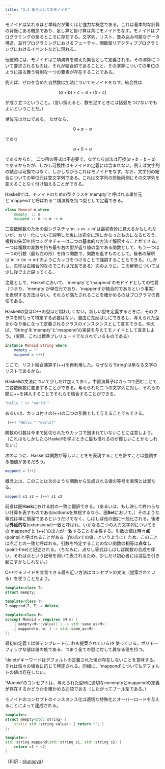```yaml
---
title: "3.4 集合としてのモノイド"
---
```


モノイドは呆れるほど単純だが驚くほど強力な概念である。これは基本的な計算の背後にある概念であり、足し算と掛け算は共にモノイドをなす。モノイドはプログラミングの至るところに存在する。文字列、リスト、畳み込み可能なデータ構造、並行プログラミングにおけるフューチャ、関数型リアクティブプログラミングにおけるイベントなどに現れる。

伝統的には、モノイドは二項演算を備えた集合として定義される。その演算について要求されるものは、それが結合的であることと、その演算についての単位のように振る舞う特別な一つの要素が存在することである。

例えば、ゼロを含めた自然数は加法についてモノイドをなす。結合性は

$$
(a+b)+c=a+(b+c)
$$

が成り立つということ。（言い換えると、数を足すときには括弧をつけないでもよいということだ。）

単位元はゼロである。
なぜなら、

$$
0+a=a
$$

であり

$$
a+0=a
$$

であるからだ。
二つ目の等式は不必要で、なぜなら加法は可換($a+b=b+a$)であるからだが、しかし可換性はモノイドの定義には含まれない。例えば文字列の結合は可換ではなく、しかしながらこれはモノイドをなす。なお、文字列の結合についての単位元は空文字列である。これは文字列の前後両側にその文字列を変えることなく付け加えることができる。

Haskellでは、モノイドのための型クラスを'mempty'と呼ばれる単位元と'mappend'と呼ばれる二項演算を持つ型として定義できる。
```haskell
class Monoid m where
    mempty  :: m
    mappend :: m -> m -> m
```
二変数関数のための型シグネチャ'm -> m -> m'は最初奇妙に見えるかもしれないが、カリー化について説明した後には完全に理にかなったものになるだろう。複数の矢印を持つシグネチャーは二つの基本的な方法で解釈することができる。一つは複数の変数を持ち最も右の型が返り値の型である関数として、もう一つは一つの引数（最も左の形）を持つ関数で、関数を返すものとして。後者の解釈は'm -> (m -> m)'のようにカッコをつけることで強調することもできる。（しかし、矢印は右結合的なのでこれは冗長である）次のように。この解釈については少し後でまた戻ってくる。

注意として、Haskellにおいて、'mempty'と'mappend'のモドイドとしての性質（つまり、'mempty'が単位元であり、'mappend'が結合的であるという事実）を表現する方法はない。それらが満たされることを確かめるのはプログラマの責任である。

Haskellの型はC++の型ほど煩わしくない。新しい型を定義するときに、そのクラスを前もって特定する必要はない。自由に先延ばしにできるし、与えられた型をかなり後になって定義されるクラスのインスタンスとして宣言できる。例えば、'String'を'mempty'と'mappend'の実装を与えてモノイドとして宣言しよう。（実際、これは標準プレリュードでなされているものである）
```haskell
instance Monoid String where
    mempty = ""
    mappend = (++)
```
ここで、リスト結合演算子(++)を再利用した。なぜなら'String'は単なる文字のリストであるから。

Haskellの文法について少しだけ加えておく。中置演算子はカッコで囲むことで二変数関数に変更することができる。与えられた二つの文字列に対し、それらの間に++を挿入することでそれらを結合することができる。
```haskell
"Hello " ++ "world!"
```
あるいは、カッコ付きの(++)の二つの引数として与えることでもできる。
```haskell
 (++) "Hello " "world!"
```
関数の引数は今まで区切られたりカッコで囲まれていないことに注意しよう。（これはもしかしたらHaskellを学ぶときに最も慣れるのが難しいことかもしれない。）

次のように、Haskellは関数が等しいことをを表現することを許すことは強調する価値があるだろう。
```haskell
mappend = (++)
```
概念上は、このことは次のような関数から生成される値の等号を表現とは異なる。
```haskell
mappend s1 s2 = (++) s1 s2
```
前者は圏$\mathbf{Hask}$における射の一致に翻訳できる。（あるいは、もし決して終わらない計算を表すものであるbottomsを無視するなら、圏$\mathbf{Set}$において。）そのような等式は単に簡潔であるというだけでなく、しばしば他の圏に一般化される。後者は**外延的な**(extensional)一致と呼ばれ、いかなる二つの入力文字列についてその'mappend'と'(++)'の出力が一致することを主張する。引数の値は時々**点**(points)と呼ばれることがある（$f$の点$x$での値、というように）ため、このことは点ごとの一致と呼ばれる。引数を特定することのない関数の相等は**点なし**(point-free)と記述される。（ちなみに、点なし等式はしばしば関数の合成を伴い、それは点という記号を用いて表されるため、少しだけ初心者には混乱を引き起こすかもしれない。）

C++でモノイドを宣言できる最も近い方法はコンセプトの文法（提案されている）を使うことだよう。
```cpp
template<class T>
struct mempty;

template<class T>
T mappend(T, T) = delete;

template<class M>
concept Monoid = requires (M m) {
    { mempty<M>::value() } -> std::same_as<M>;
    { mappend(m, m) } -> std::same_as<M>;
};
```
最初の定義では値テンプレート(これも提案されている)を使っている。ポリモーフィックな値は値の族である、つまり全ての型に対して異なる値を持つ。

'delete'キーワードはデフォルトの定義された値が存在しないことを意味する。それは個々の場合に応じて特定される。同様に、'mappend'についてもデフォルトの値は存在しない。

'Monoid'のコンセプトは、与えられた型Mに適切なmenmptyとmappendの定義が存在するかどうかを確かめる述語である（したがってブール型である。）

モノイドのコンセプトのインスタンス化は適切な特殊化とオーバーロードを与えることによって達成される。
```cpp
template<>
struct mempty<std::string> {
    static std::string value() { return ""; }
};

template<>
std::string mappend(std::string s1, std::string s2) {
    return s1 + s2;
}
```

（和訳：[@unaoya](https://zenn.dev/unaoya)）
